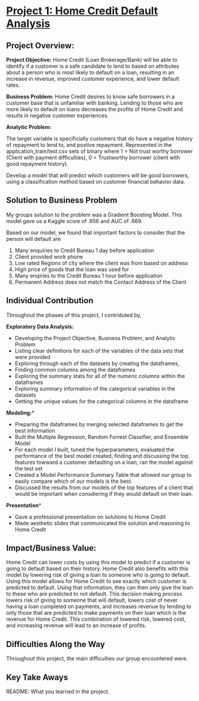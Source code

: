 
# [Project 1: Home Credit Default Analysis](https://github.com/justinhamilton125/Justin-Hamilton-Portfolio)

## Project Overview:

**Project Objective:** 
Home Credit (Loan Brokerage/Bank) will be able to identify if a customer is a safe candidate to lend to based on attributes about a person who is most likely to default on a loan, resulting in an increase in revenue, improved customer experience, and lower default rates.

**Business Problem:**
Home Credit desires to know safe borrowers in a customer base that is unfamiliar with banking. Lending to those who are more likely to default on loans decreases the profits of Home Credit and results in negative customer experiences.

**Analytic Problem:**

The target variable is specificially customers that do have a negative history of repayment to lend to, and postive repayment. Represented in the application_train/test.csv sets of binary where 1 = Not trust worthy borrower (Client with payment difficulties), 0 = Trustworthy borrower (client with good repayment history).

Develop a model that will predict which customers will be good borrowers, using a classification method based on customer financial behavior data.

## Solution to Business Problem
My groups solution to the problem was a Gradient Boosting Model. This model gave us a Kaggle score of .656 and AUC of .669. 

Based on our model, we found that important factors to consider that the person will default are

1. Many enquiries to Credit Bureau 1 day before application
2. Client provided work phone
3. Low rated Regions of city where the client was from based on address
4. High price of goods that the loan was used for
5. Many enqiries to the Credit Bureau 1 hour before application
6. Permanent Address does not match the Contact Address of the Client


## Individual Contribution
Throughout the phases of this project, I contriduted by, 

**Exploratory Data Analysis:**

- Developing the Project Objective, Business Problem, and Analytic Problem
- Listing clear definitions for each of the variables of the data sets that were provided
- Exploring through each of the datasets by creating the dataframes,
- Finding common columns among the dataframes
- Exploring the summary stats for all of the numeric columns within the dataframes
- Exploring summary information of the categorical variables in the datasets
- Getting the unique values for the categorical columns in the dataframe

**Modeling:***
- Preparing the dataframes by merging selected dataframes to get the best information
- Built the Multiple Regression, Random Forrest Classifier, and Ensemble Model
- For each model I built, tuned the hyperparameters, evaluated the performance of the best model created, finding and discussing the top features towward a customer defaulting on a loan, ran the model against the test set
- Created a Model Performance Summary Table that allowed our group to easily compare which of our models is the best.
- Discussed the results from our models of the top features of a client that would be important when consdiering if they would default on their loan. 

**Presentation***
- Gave a professional presentation on solutions to Home Credit
- Made aesthetic slides that communicated the solution and reasoning to Home Credit

## Impact/Business Value:

Home Credit can lower costs by using this model to predict if a customer is going to default based on their history. Home Credit also benefits with this model by lowering risk of giving a loan to someone who is going to default. Using this model allows for Home Credit to see exactly which customer is predicted to default. Using that information, they can then only give the loan to these who are predicted to not default. This decision making process lowers risk of giving to someone that will default, lowers cost of never having a loan completed on payments, and increases revenue by lending to only those that are predicted to make payments on their loan which is the revenue for Home Credit. This combination of lowered risk, lowered cost, and increasing revenue will lead to an increase of profits.


## Difficulties Along the Way
Throughout this project, the main difficulties our group encountered were. 


## Key Take Aways
README: What you learned in the project.
